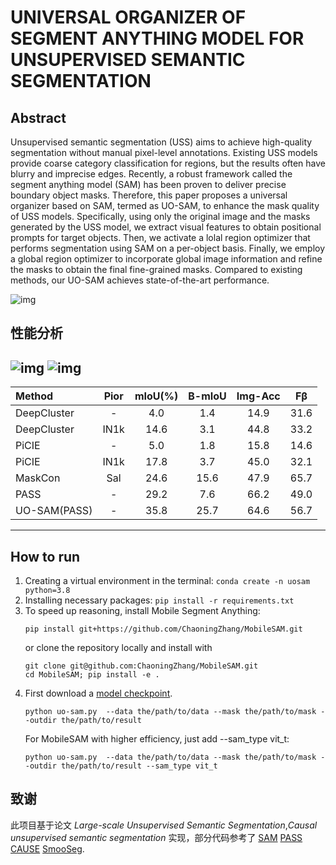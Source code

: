
# UNIVERSAL ORGANIZER OF SEGMENT ANYTHING MODEL FOR UNSUPERVISED SEMANTIC SEGMENTATION


## Abstract

Unsupervised semantic segmentation (USS) aims to achieve high-quality segmentation without manual pixel-level annotations. Existing USS models provide coarse category classification for regions, but the results often have blurry and imprecise edges. Recently, a robust framework called the segment anything model (SAM) has been proven to deliver precise boundary object masks. Therefore, this paper proposes a universal organizer based on SAM, termed as UO-SAM, to enhance the mask quality of USS models. Specifically, using only the original image and the masks generated by the USS model, we extract visual features to obtain positional prompts for target objects. Then, we activate a lolal region optimizer that performs segmentation using SAM on a per-object basis. Finally, we employ a global region optimizer to incorporate global image information and refine the masks to obtain the final fine-grained masks. Compared to existing methods, our UO-SAM achieves state-of-the-art performance.

![img](https://github.com/Tntingasaa/UO-SAM/blob/main/pic/framework.png)
## 性能分析

![img](https://github.com/Tntingasaa/UO-SAM/blob/main/pic/UO_SAM_01.png)
![img](https://github.com/Tntingasaa/UO-SAM/blob/main/pic/UO_SAM_02.png)
---

|    Method    |  Pior  | mIoU(%) | B-mIoU | Img-Acc |  Fβ  |
|:-------------|:------:|:-------:|:------:|:-------:|:----:|
|  DeepCluster |   -    |   4.0   |  1.4   |   14.9  | 31.6 |
|  DeepCluster |  IN1k  |  14.6   |  3.1   |   44.8  | 33.2 |
|     PiCIE    |   -    |   5.0   |  1.8   |   15.8  | 14.6 |
|     PiCIE    |  IN1k  |  17.8   |  3.7   |   45.0  | 32.1 |
|    MaskCon   |   Sal  |  24.6   |  15.6  |   47.9  | 65.7 |
|     PASS     |    -   |  29.2   |  7.6   |   66.2  | 49.0 |
| UO-SAM(PASS) |    -   |  35.8   |  25.7  |   64.6  | 56.7 |

---
## How to run
1. Creating a virtual environment in the terminal: `conda create -n uosam python=3.8`
2. Installing necessary packages: `pip install -r requirements.txt `
3. To speed up reasoning, install Mobile Segment Anything:
   ```
   pip install git+https://github.com/ChaoningZhang/MobileSAM.git
   ```
   or clone the repository locally and install with
   ```
   git clone git@github.com:ChaoningZhang/MobileSAM.git
   cd MobileSAM; pip install -e .
   ```
4. First download a [model checkpoint](https://github.com/facebookresearch/segment-anything?tab=readme-ov-file#model-checkpoints).
   ```
   python uo-sam.py  --data the/path/to/data --mask the/path/to/mask --outdir the/path/to/result 
   ```
   For MobileSAM with higher efficiency, just add --sam_type vit_t:
   ```
   python uo-sam.py  --data the/path/to/data --mask the/path/to/mask --outdir the/path/to/result --sam_type vit_t
   ```


## 致谢

此项目基于论文 *Large-scale Unsupervised Semantic Segmentation*,*Causal unsupervised semantic
segmentation* 实现，部分代码参考了
[SAM](https://github.com/facebookresearch/segment-anything)
[PASS](https://github.com/LUSSeg/PASS)
[CAUSE](https://github.com/ByungKwanLee/Causal-Unsupervised-Segmentation)
[SmooSeg](https://github.com/mc-lan/smooseg).

